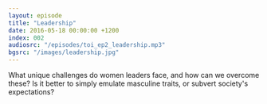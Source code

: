 ```yaml
---
layout: episode
title: "Leadership"
date: 2016-05-18 00:00:00 +1200
index: 002
audiosrc: "/episodes/toi_ep2_leadership.mp3"
bgsrc: "/images/leadership.jpg"
---
```


What unique challenges do women leaders face, and how can we overcome these? Is it better to simply emulate masculine traits, or subvert society's expectations?
